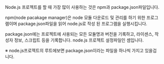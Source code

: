 Node.js 프로젝트를 할 때 가장 많이 사용하는 것은 npm과 package.json파일입니다.

npm(node pacakage manager)은
node 모듈 다운로드 및 관리를 하기 위한 프로그램이며 package.json파일을 읽어 node.js로 작성 된 프로그램을 실행시킵니다.

package.json에는
프로젝트에 사용되는 모든 모듈명과 버전을 기록하고, 라이센스, 작성자 정보, 스크립트 등을 기록합니다.
node.js 프로젝트 설정파일인 셈입니다.

※ node.js프로젝트의 루트에보면 package.json이라는 파일을 하나씩 가지고 있을겁니다.
